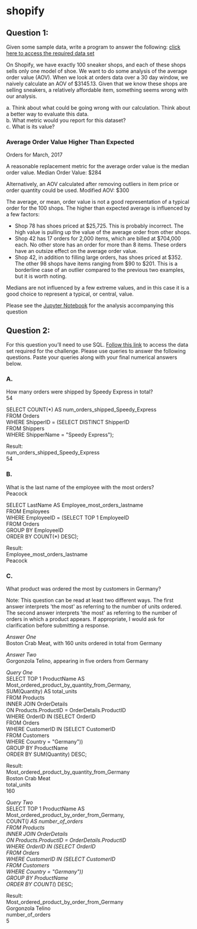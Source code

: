 # shopify
## Question 1: ##
Given some sample data, write a program to answer the following: [click here to access the required data set](https://docs.google.com/spreadsheets/d/16i38oonuX1y1g7C_UAmiK9GkY7cS-64DfiDMNiR41LM/edit#gid=0)

On Shopify, we have exactly 100 sneaker shops, and each of these shops sells only one model of shoe. We want to do some analysis of the average order value (AOV). When we look at orders data over a 30 day window, we naively calculate an AOV of $3145.13. Given that we know these shops are selling sneakers, a relatively affordable item, something seems wrong with our analysis. 

a. Think about what could be going wrong with our calculation. Think about a better way to evaluate this data.  
b. What metric would you report for this dataset?  
c. What is its value?  


### Average Order Value Higher Than Expected ###
Orders for March, 2017

A reasonable replacement metric for the average order value is the median order value.
Median Order Value: $284

Alternatively, an AOV calculated after removing outliers in item price or order quantity could be used.
Modified AOV: $300

The average, or mean, order value is not a good representation of a typical order for the 100 shops. The higher than expected average is influenced by a few factors:
 - Shop 78 has shoes priced at $25,725. This is probably incorrect. The high value is pulling up the value of the average order from other shops.
 - Shop 42 has 17 orders for 2,000 items, which are billed at $704,000 each. No other store has an order for more than 8 items. These orders have an outsize effect on the average order value.
 - Shop 42, in addition to filling large orders, has shoes priced at $352. The other 98 shops have items ranging from $90 to $201. This is a borderline case of an outlier compared to the previous two examples, but it is worth noting.

Medians are not influenced by a few extreme values, and in this case it is a good choice to represent a typical, or central, value.

Please see the [Jupyter Notebook](shopify_q1.ipynb) for the analysis accompanying this question

## Question 2: ##
For this question you’ll need to use SQL. [Follow this link](https://www.w3schools.com/SQL/TRYSQL.ASP?FILENAME=TRYSQL_SELECT_ALL) to access the data set required for the challenge. Please use queries to answer the following questions. Paste your queries along with your final numerical answers below.

### A. ###
How many orders were shipped by Speedy Express in total?  
54

SELECT COUNT(*) AS num_orders_shipped_Speedy_Express  
FROM Orders  
WHERE ShipperID = (SELECT DISTINCT ShipperID  
                   FROM Shippers  
                   WHERE ShipperName = "Speedy Express");  

Result:  
num_orders_shipped_Speedy_Express  
54

### B. ###
What is the last name of the employee with the most orders?  
Peacock  

SELECT LastName AS Employee_most_orders_lastname  
FROM Employees  
WHERE EmployeeID = (SELECT TOP 1 EmployeeID  
					FROM Orders  
					GROUP BY EmployeeID  
					ORDER BY COUNT(*) DESC);  

Result:  
Employee_most_orders_lastname  
Peacock  

### C. ###
What product was ordered the most by customers in Germany?  

Note: This question can be read at least two different ways. The first answer interprets 'the most' as referring to the number of units ordered. The second answer interprets 'the most' as referring to the number of orders in which a product appears. If appropriate, I would ask for clarification before submitting a response.   

*Answer One*  
Boston Crab Meat, with 160 units ordered in total from Germany  

*Answer Two*  
Gorgonzola Telino, appearing in five orders from Germany 

*Query One*  
SELECT TOP 1 ProductName AS Most_ordered_product_by_quantity_from_Germany,  
       SUM(Quantity) AS total_units  
FROM Products  
INNER JOIN OrderDetails  
ON Products.ProductID = OrderDetails.ProductID  
WHERE OrderID IN (SELECT OrderID  
				  FROM Orders  
                  WHERE CustomerID IN (SELECT CustomerID  
                                       FROM Customers  
                                       WHERE Country = "Germany"))  
GROUP BY ProductName  
ORDER BY SUM(Quantity) DESC;  

Result:  
Most_ordered_product_by_quantity_from_Germany  
Boston Crab Meat  
total_units  
160  

*Query Two*  
SELECT TOP 1 ProductName AS Most_ordered_product_by_order_from_Germany,  
       COUNT(*) AS number_of_orders  
FROM Products  
INNER JOIN OrderDetails  
ON Products.ProductID = OrderDetails.ProductID  
WHERE OrderID IN (SELECT OrderID  
				  FROM Orders  
                  WHERE CustomerID IN (SELECT CustomerID  
                                       FROM Customers  
                                       WHERE Country = "Germany"))  
GROUP BY ProductName  
ORDER BY COUNT(*) DESC;  

Result:  
Most_ordered_product_by_order_from_Germany  
Gorgonzola Telino  
number_of_orders  
5  
